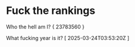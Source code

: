 # Fuck the rankings

Who the hell am I?
{ 23783560 }

What fucking year is it?
[ 2025-03-24T03:53:20Z ]
